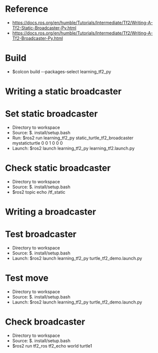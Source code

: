 # Reference
- https://docs.ros.org/en/humble/Tutorials/Intermediate/Tf2/Writing-A-Tf2-Static-Broadcaster-Py.html
- https://docs.ros.org/en/humble/Tutorials/Intermediate/Tf2/Writing-A-Tf2-Broadcaster-Py.html

# Build
- $colcon build --packages-select learning_tf2_py

# Writing a static broadcaster
# Set static broadcaster
- Directory to workspace
- Source: $. install/setup.bash
- Run: $ros2 run learning_tf2_py static_turtle_tf2_broadcaster mystaticturtle 0 0 1 0 0 0
- Launch: $ros2 launch learning_tf2_py learning_tf2.launch.py

# Check static broadcaster
- Directory to workspace
- Source: $. install/setup.bash
- $ros2 topic echo /tf_static

# Writing a broadcaster
# Test broadcaster
- Directory to workspace
- Source: $. install/setup.bash
- Launch: $ros2 launch learning_tf2_py turtle_tf2_demo.launch.py

# Test move
- Directory to workspace
- Source: $. install/setup.bash
- Launch: $ros2 launch learning_tf2_py turtle_tf2_demo.launch.py

# Check broadcaster
- Directory to workspace
- Source: $. install/setup.bash
- $ros2 run tf2_ros tf2_echo world turtle1